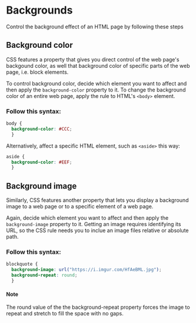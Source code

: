 # Backgrounds
Control the background effect of an HTML page by following these steps

## Background color
CSS features a property that gives you direct control of the web page's backgound color, as well that background color of specific parts of the web page, i.e. block elements.

To control background color, decide which element you want to affect and then apply the `background-color` property to it. To change the background color of an entire web page, apply the rule to HTML's `<body>` element.

### Follow this syntax:

```css
body {
  background-color: #CCC;
  }
```

Alternatively, affect a specific HTML element, such as `<aside>` this way:

```css
aside {
  background-color: #EEF;
  }
```

## Background image
Similarly, CSS features another property that lets you display a background image to a web page or to a specific element of a web page.

Again, decide which element you want to affect and then apply the `background-image` property to it. Getting an image requires identifying its URL, so the CSS rule needs you to inclue an image files relative or absolute path.

### Follow this syntax:

```css
blockquote {
  background-image: url("https://i.imgur.com/HfAeBML.jpg");
  background-repeat: round;
  }
```

#### Note
The round value of the the background-repeat property forces the image to repeat and stretch to fill the space with no gaps.
